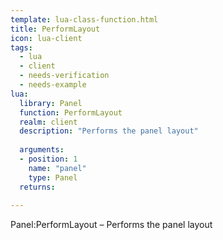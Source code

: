 ```yaml
---
template: lua-class-function.html
title: PerformLayout
icon: lua-client
tags:
  - lua
  - client
  - needs-verification
  - needs-example
lua:
  library: Panel
  function: PerformLayout
  realm: client
  description: "Performs the panel layout"
  
  arguments:
  - position: 1
    name: "panel"
    type: Panel
  returns:
    
---
```


<div class="lua__search__keywords">
Panel:PerformLayout &#x2013; Performs the panel layout
</div>
